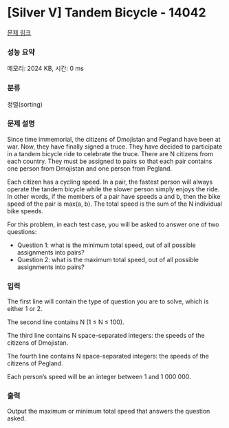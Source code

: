 # [Silver V] Tandem Bicycle - 14042 

[문제 링크](https://www.acmicpc.net/problem/14042) 

### 성능 요약

메모리: 2024 KB, 시간: 0 ms

### 분류

정렬(sorting)

### 문제 설명

<p>Since time immemorial, the citizens of Dmojistan and Pegland have been at war. Now, they have finally signed a truce. They have decided to participate in a tandem bicycle ride to celebrate the truce. There are N citizens from each country. They must be assigned to pairs so that each pair contains one person from Dmojistan and one person from Pegland.</p>

<p>Each citizen has a cycling speed. In a pair, the fastest person will always operate the tandem bicycle while the slower person simply enjoys the ride. In other words, if the members of a pair have speeds a and b, then the bike speed of the pair is max(a, b). The total speed is the sum of the N individual bike speeds.</p>

<p>For this problem, in each test case, you will be asked to answer one of two questions:</p>

<ul>
	<li>Question 1: what is the minimum total speed, out of all possible assignments into pairs?</li>
	<li>Question 2: what is the maximum total speed, out of all possible assignments into pairs?</li>
</ul>

### 입력 

 <p>The first line will contain the type of question you are to solve, which is either 1 or 2.</p>

<p>The second line contains N (1 ≤ N ≤ 100).</p>

<p>The third line contains N space-separated integers: the speeds of the citizens of Dmojistan.</p>

<p>The fourth line contains N space-separated integers: the speeds of the citizens of Pegland.</p>

<p>Each person’s speed will be an integer between 1 and 1 000 000.</p>

### 출력 

 <p>Output the maximum or minimum total speed that answers the question asked.</p>

